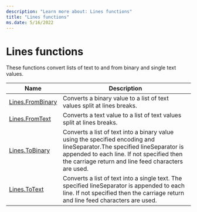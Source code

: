 ```yaml
---
description: "Learn more about: Lines functions"
title: "Lines functions"
ms.date: 5/16/2022
---
```

# Lines functions

These functions convert lists of text to and from binary and single text values.

|Name|Description|
|--------------|-----------------|
|[Lines.FromBinary](lines-frombinary.md)|Converts a binary value to a list of text values split at lines breaks.|
|[Lines.FromText](lines-fromtext.md)|Converts a text value to a list of text values split at lines breaks.|
|[Lines.ToBinary](lines-tobinary.md)|Converts a list of text into a binary value using the specified encoding and lineSeparator.The specified lineSeparator is appended to each line. If not specified then the carriage return and line feed characters are used.|
|[Lines.ToText](lines-totext.md)|Converts a list of text into a single text. The specified lineSeparator is appended to each line. If not specified then the carriage return and line feed characters are used.|
